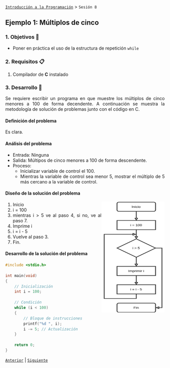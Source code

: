 [`Introducción a la Programación`](../README.md) > `Sesión 8`

## Ejemplo 1: Múltiplos de cinco

<div style="text-align: justify;">

### 1. Objetivos :dart:

- Poner en práctica el uso de la estructura de repetición `while`

### 2. Requisitos :clipboard:

1. Compilador de __C__ instalado

### 3. Desarrollo :rocket:

Se requiere escribir un programa en que muestre los múltiplos de cinco menores a 100 de forma decendente. A continuación se muestra la metodología de solución de problemas junto con el código en C.

#### Definición del problema
Es clara.

#### Análisis del problema
- Entrada: Ninguna
- Salida: Múltipos de cinco menores a 100 de forma descendente.
- Proceso: 
   - Inicializar variable de control el 100.
   - Mientras la variable de control sea menor 5, mostrar el múltiplo de 5 más cercano a la variable de control.

#### Diseño de la solución del problema
<img src="imagenes/imagen1.png" width="200" height="350" align="right">

1. Inicio
1. i = 100
1. mientras i > 5 ve al paso 4, si no, ve al paso 7.
1. Imprime i
1. i = i - 5
1. Vuelve al paso 3.
1. Fin.

#### Desarrollo de la solución del problema

```c
#include <stdio.h>

int main(void)
{
	// Inicialización
	int i = 100;

	// Condición
	while (i < 100)
	{
		// Bloque de instrucciones
		printf("%d ", i);
		i -= 5; // Actualización
	}

	return 0;
}

```

[`Anterior`](../Readme.md#estructura-while) | [`Siguiente`](../ejemplo02/README.md)   


</div>
